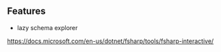 

## Features
- lazy schema explorer

https://docs.microsoft.com/en-us/dotnet/fsharp/tools/fsharp-interactive/
